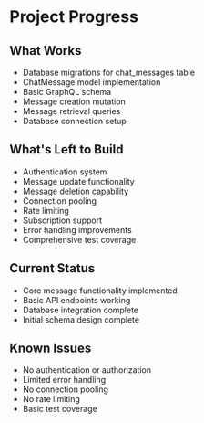 # Project Progress

## What Works
- Database migrations for chat_messages table
- ChatMessage model implementation
- Basic GraphQL schema
- Message creation mutation
- Message retrieval queries
- Database connection setup

## What's Left to Build
- Authentication system
- Message update functionality
- Message deletion capability
- Connection pooling
- Rate limiting
- Subscription support
- Error handling improvements
- Comprehensive test coverage

## Current Status
- Core message functionality implemented
- Basic API endpoints working
- Database integration complete
- Initial schema design complete

## Known Issues
- No authentication or authorization
- Limited error handling
- No connection pooling
- No rate limiting
- Basic test coverage
